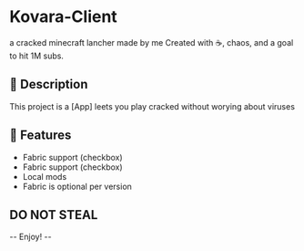 # Kovara-Client

a cracked minecraft lancher made by me
Created with ☕, chaos, and a goal to hit 1M subs.

## 📌 Description

This project is a [App] leets you play cracked without worying about viruses

## 🚀 Features

- Fabric support (checkbox)
- Fabric support (checkbox)
- Local mods
- Fabric is optional per version
 ## DO NOT STEAL

-- Enjoy! --




